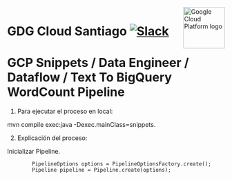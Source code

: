 <img src="https://avatars1.githubusercontent.com/u/48249676?s=200&v=4" alt="Google Cloud Platform logo" title="Google Cloud Platform" align="right" height="96" width="96"/>

# GDG Cloud Santiago [![Slack][slack_badge]][slack_link]

[slack_badge]: https://img.shields.io/badge/slack-gcp-E01563.svg?style=flat
[slack_link]: https://join.slack.com/t/gdgcloudscl/shared_invite/enQtNDg4NjQ2NTE3NDkwLThhMTI0NmQ5NDhjMGRhMzJhNmQwZDEzNWRlNzIzMTA3YWNjMWUyY2Q2OTg1ZTk4OTZiYmNiMDU1MWNjMWZjOTM

# GCP Snippets / Data Engineer / Dataflow / Text To BigQuery WordCount Pipeline

1) Para ejecutar el proceso en local:

mvn compile exec:java -Dexec.mainClass=snippets.

2) Explicación del proceso:

Inicializar Pipeline.

```
        PipelineOptions options = PipelineOptionsFactory.create();
        Pipeline pipeline = Pipeline.create(options);

```